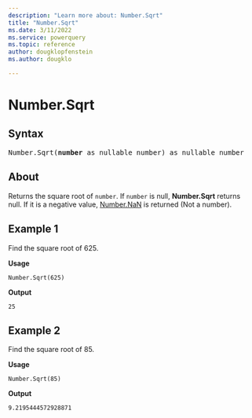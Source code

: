```yaml
---
description: "Learn more about: Number.Sqrt"
title: "Number.Sqrt"
ms.date: 3/11/2022
ms.service: powerquery
ms.topic: reference
author: dougklopfenstein
ms.author: dougklo

---
```

# Number.Sqrt

## Syntax

<pre>
Number.Sqrt(<b>number</b> as nullable number) as nullable number
</pre>
  
## About

Returns the square root of `number`. If `number` is null, **Number.Sqrt** returns null. If it is a negative value, [Number.NaN](/powerquery-m/number-nan) is returned (Not a number).

## Example 1

Find the square root of 625.

**Usage**

```powerquery-m
Number.Sqrt(625)
```

**Output**

`25`

## Example 2

Find the square root of 85.

**Usage**

```powerquery-m
Number.Sqrt(85)
```

**Output**

`9.2195444572928871`
